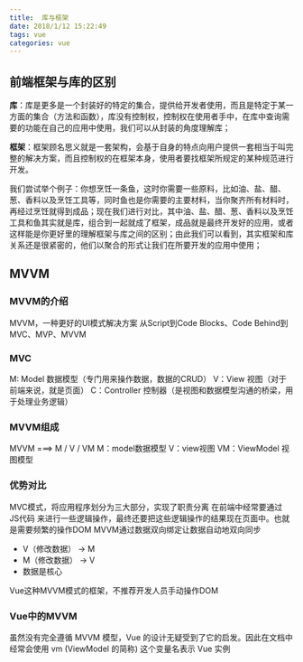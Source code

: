 ```yaml
---
title:  库与框架
date: 2018/1/12 15:22:49 
tags: vue
categories: vue
---
```


## 前端框架与库的区别
**库**：库是更多是一个封装好的特定的集合，提供给开发者使用，而且是特定于某一方面的集合（方法和函数），库没有控制权，控制权在使用者手中，在库中查询需要的功能在自己的应用中使用，我们可以从封装的角度理解库；

**框架**：框架顾名思义就是一套架构，会基于自身的特点向用户提供一套相当于叫完整的解决方案，而且控制权的在框架本身，使用者要找框架所规定的某种规范进行开发。

我们尝试举个例子：你想烹饪一条鱼，这时你需要一些原料，比如油、盐、醋、葱、香料以及烹饪工具等，同时鱼也是你需要的主要材料，当你聚齐所有材料时，再经过烹饪就得到成品；现在我们进行对比，其中油、盐、醋、葱、香料以及烹饪工具和鱼其实就是库，组合到一起就成了框架，成品就是最终开发好的应用，或者这样能是你更好里的理解框架与库之间的区别；由此我们可以看到，其实框架和库关系还是很紧密的，他们以聚合的形式让我们在所要开发的应用中使用；

## MVVM
### MVVM的介绍
MVVM，一种更好的UI模式解决方案
从Script到Code Blocks、Code Behind到MVC、MVP、MVVM 

### MVC
M: Model 数据模型（专门用来操作数据，数据的CRUD）
V：View 视图（对于前端来说，就是页面）
C：Controller 控制器（是视图和数据模型沟通的桥梁，用于处理业务逻辑）

### MVVM组成
MVVM ===> M / V / VM
M：model数据模型
V：view视图
VM：ViewModel 视图模型

### 优势对比
MVC模式，将应用程序划分为三大部分，实现了职责分离
在前端中经常要通过 JS代码 来进行一些逻辑操作，最终还要把这些逻辑操作的结果现在页面中。也就是需要频繁的操作DOM
MVVM通过数据双向绑定让数据自动地双向同步
- V（修改数据） -> M
- M（修改数据） -> V
- 数据是核心

Vue这种MVVM模式的框架，不推荐开发人员手动操作DOM

### Vue中的MVVM
虽然没有完全遵循 MVVM 模型，Vue 的设计无疑受到了它的启发。因此在文档中经常会使用 vm (ViewModel 的简称) 这个变量名表示 Vue 实例
